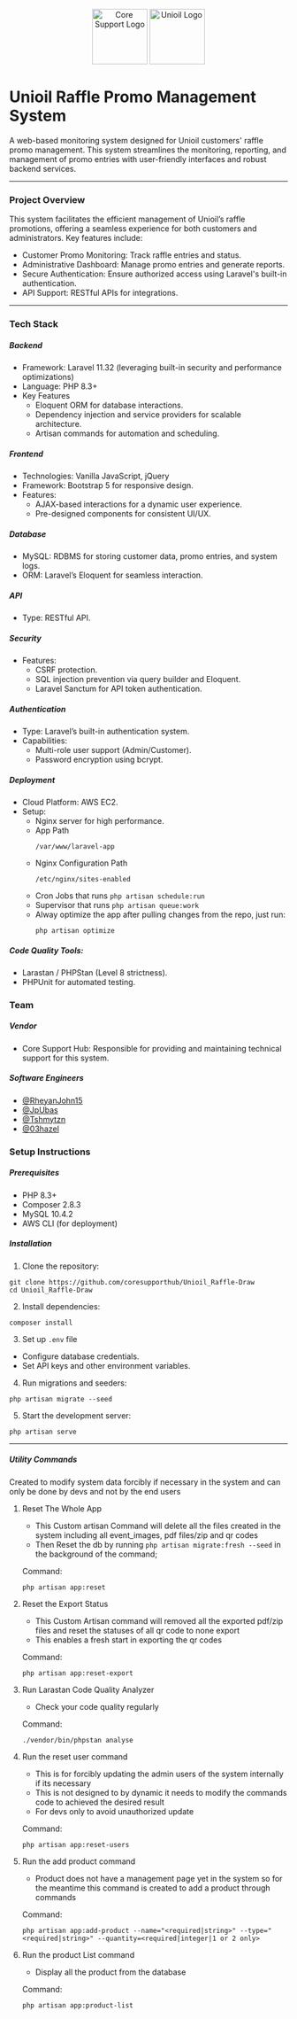 
<p align="center">
  <img src="public/unioil_images/logo1.png" alt="Core Support Logo" width="100"/>
  <img src="public/unioil_images/unioil.png" alt="Unioil Logo" width="100"/>
</p>

# Unioil Raffle Promo Management System

A web-based monitoring system designed for Unioil customers' raffle promo management. This system streamlines the monitoring, reporting, and management of promo entries with user-friendly interfaces and robust backend services.

---

### Project Overview

This system facilitates the efficient management of Unioil’s raffle promotions, offering a seamless experience for both customers and administrators. Key features include:

- Customer Promo Monitoring: Track raffle entries and status.
- Administrative Dashboard: Manage promo entries and generate reports.
- Secure Authentication: Ensure authorized access using Laravel's built-in authentication.
- API Support: RESTful APIs for integrations.

---

### Tech Stack

##### Backend
- Framework: Laravel 11.32 (leveraging built-in security and performance optimizations)
- Language: PHP 8.3+
- Key Features
    - Eloquent ORM for database interactions.
    - Dependency injection and service providers for scalable architecture.
    - Artisan commands for automation and scheduling.

##### Frontend
- Technologies: Vanilla JavaScript, jQuery
- Framework: Bootstrap 5 for responsive design.
- Features:
    - AJAX-based interactions for a dynamic user experience.
    - Pre-designed components for consistent UI/UX.

##### Database
- MySQL: RDBMS for storing customer data, promo entries, and system logs.
- ORM: Laravel’s Eloquent for seamless interaction.

##### API
- Type: RESTful API.

##### Security
- Features:
    - CSRF protection.
    - SQL injection prevention via query builder and Eloquent.
    - Laravel Sanctum for API token authentication.

##### Authentication
- Type: Laravel’s built-in authentication system.
- Capabilities:
    - Multi-role user support (Admin/Customer).
    - Password encryption using bcrypt.

##### Deployment
- Cloud Platform: AWS EC2.
- Setup:
    - Nginx server for high performance.
    - App Path
        ```
        /var/www/laravel-app
        ```
    - Nginx Configuration Path
        ```
        /etc/nginx/sites-enabled
        ```
    - Cron Jobs that runs `php artisan schedule:run`
    - Supervisor that runs `php artisan queue:work`
    - Alway optimize the app after pulling changes from the repo, just run:
        ```
        php artisan optimize
        ```

##### Code Quality Tools:
- Larastan / PHPStan (Level 8 strictness).
- PHPUnit for automated testing.

### Team

##### Vendor
- Core Support Hub: Responsible for providing and maintaining technical support for this system.

##### Software Engineers
 - [@RheyanJohn15](https://github.com/RheyanJohn15) 
 - [@JpUbas](https://github.com/JpUbas) 
 - [@Tshmytzn](https://github.com/Tshmytzn) 
 - [@03hazel](https://github.com/03hazel) 

### Setup Instructions

##### Prerequisites
- PHP 8.3+
- Composer 2.8.3
- MySQL 10.4.2
- AWS CLI (for deployment)

##### Installation
1. Clone the repository:
```
git clone https://github.com/coresupporthub/Unioil_Raffle-Draw
cd Unioil_Raffle-Draw
```
2. Install dependencies:
```
composer install
```
3. Set up `.env` file
- Configure database credentials.
- Set API keys and other environment variables.
4. Run migrations and seeders:
```
php artisan migrate --seed
```
5. Start the development server:
```
php artisan serve
```

---

##### Utility Commands
Created to modify system data forcibly if necessary in the system and can only be done by devs and not by the end users

1. Reset The Whole App
    - This Custom artisan Command will delete all the files created in the system including all event_images, pdf files/zip and qr codes
    - Then Reset the db by running `php artisan migrate:fresh --seed` in the background of the command;

    Command:
    ```
    php artisan app:reset
    ```

2. Reset the Export Status
    - This Custom Artisan command will removed all the exported pdf/zip files and reset the statuses of all qr code to none export
    - This enables a fresh start in exporting the qr codes

    Command:
    ```
    php artisan app:reset-export
    ```

3. Run Larastan Code Quality Analyzer
    - Check your code quality regularly

    Command:
    ```
    ./vendor/bin/phpstan analyse
    ```

4. Run the reset user command
    - This is for forcibly updating the admin users of the system internally if its necessary
    - This is not designed to by dynamic it needs to modify the commands code to achieved the desired result
    - For devs only to avoid unauthorized update

    Command:
    ```
    php artisan app:reset-users
    ```

5. Run the add product command
    - Product does not have a management page yet in the system so for the meantime this command is created to add a product through commands

    Command:
    ```
    php artisan app:add-product --name="<required|string>" --type="<required|string>" --quantity=<required|integer|1 or 2 only>
    ```

6. Run the product List command
    - Display all the product from the database

    Command:
    ```
    php artisan app:product-list
    ```
